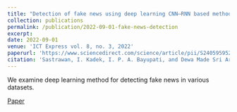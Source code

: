 ```yaml
---
title: "Detection of fake news using deep learning CNN–RNN based methods"
collection: publications
permalink: /publication/2022-09-01-fake-news-detection
excerpt: 
date: 2022-09-01
venue: 'ICT Express vol. 8, no. 3, 2022'
paperurl: 'https://www.sciencedirect.com/science/article/pii/S2405959521001375'
citation: 'Sastrawan, I. Kadek, I. P. A. Bayupati, and Dewa Made Sri Arsa. Detection of fake news using deep learning CNN–RNN based methods. ICT Express 8.3 (2022): 396-408.'
---
```


We examine deep learning method for detecting fake news in various datasets.

[Paper](https://www.sciencedirect.com/science/article/pii/S2405959521001375)
